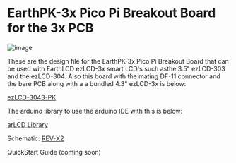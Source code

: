 # EarthPK-3x Pico Pi Breakout Board for the 3x PCB

![image](https://github.com/earthlcd/EarthPK-3x/assets/198251/b2737051-a5ac-4e71-9690-98cbaacb9892)

These are the design file for the EarthPK-3x Pico Pi Breakout Board that can be used with EarthLCD ezLCD-3x smart LCD's such asthe 3.5" ezLCD-303 and the ezLCD-304. Also this board with the mating DF-11 connector and the bare PCB along with a a bundled 4.3" ezLCD-3x is below: 

[ezLCD-3043-PK](https://earthlcd.com/products/ezlcd-3043-pk)

The arduino library to use the arduino IDE with this is below:

[arLCD Library](https://github.com/earthlcd/arLCDLib)

Schematic:
[REV-X2](https://github.com/earthlcd/EarthPK-3x/blob/master/schematics/ezLCD-303-PicoPi-Breakout-Board-REV-X2.pdf)

QuickStart Guide (coming soon)


